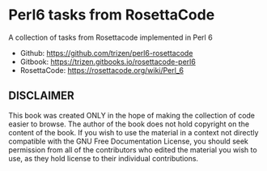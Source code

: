 Perl6 tasks from RosettaCode
=======

A collection of tasks from Rosettacode implemented in Perl 6

* Github: https://github.com/trizen/perl6-rosettacode
* Gitbook: https://trizen.gitbooks.io/rosettacode-perl6
* RosettaCode: https://rosettacode.org/wiki/Perl_6

## DISCLAIMER

This book was created ONLY in the hope of making the collection of code easier to browse. The author of the book does not hold copyright on the content of the book. If you wish to use the material in a context not directly compatible with the GNU Free Documentation License, you should seek permission from all of the contributors who edited the material you wish to use, as they hold license to their individual contributions.

